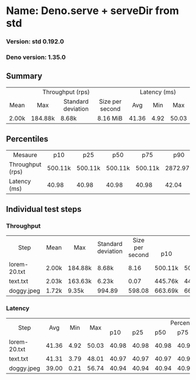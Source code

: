 # Name: Deno.serve + serveDir from std 
  
  ### Version: std 0.192.0
  ### Deno version: 1.35.0

## Summary
<table>
<tr>
    <td align="center" colspan="4">Throughput (rps)</td>
    <td align="center" colspan="3">Latency (ms)</td>
</tr>
<tr>
    <td align="center">Mean</td>
    <td align="center">Max</td>
    <td align="center">Standard deviation</td>
    <td align="center">Size per second</td>
    <td align="center">Avg</td>
    <td align="center">Min</td>
    <td align="center">Max</td>
</tr>
<tr>
    <td>2.00k</td>
    <td>184.88k</td>
    <td>8.68k</td>
    <td>8.16 MiB</td>
    <td>41.36</td>
    <td>4.92</td>
    <td>50.03</td>
</tr>
</table>

## Percentiles

<table>
<tr>
  <td align="center">Mesaure</td>
  <td align="center">p10</td>
  <td align="center">p25</td>
  <td align="center">p50</td>
  <td align="center">p75</td>
  <td align="center">p90</td>
  <td align="center">p95</td>
  <td align="center">p99</td>
</tr>
<tr>
  <td>Throughput (rps)</td>
  <td>500.11k</td>
  <td>500.11k</td>
  <td>500.11k</td>
  <td>500.11k</td>
  <td>2872.97k</td>
  <td>3646.30k</td>
  <td>5483.74k</td>
</tr>
<tr>
  <td>Latency (ms)</td>
  <td>40.98</td>
  <td>40.98</td>
  <td>40.98</td>
  <td>40.98</td>
  <td>42.04</td>
  <td>42.97</td>
  <td>43.82</td>
</tr>
</table>

## Individual test steps

### Throughput

<table>
<tr>
  <td align="center" rowspan="2">Step</td>
  <td align="center" rowspan="2">Mean</td>
  <td align="center" rowspan="2">Max</td>
  <td align="center" rowspan="2">Standard deviation</td>
  <td align="center" rowspan="2">Size per second</td>
  <td align="center" colspan="7">Percentiles</td>
</tr>
<tr>
  <!-- still Step -->
  <!-- still Mean -->
  <!-- still Max -->
  <!-- still Standard deviation -->
  <!-- still Size per second -->
  <td align="center">p10</td>
  <td align="center">p25</td>
  <td align="center">p50</td>
  <td align="center">p75</td>
  <td align="center">p90</td>
  <td align="center">p95</td>
  <td align="center">p99</td>
</tr>
<tr>
  <td>lorem-20.txt</td>
  <td>2.00k</td>
  <td>184.88k</td>
  <td>8.68k</td>
  <td>8.16</td>
  <td>500.11k</td>
  <td>500.11k</td>
  <td>500.11k</td>
  <td>500.11k</td>
  <td>2872.97k</td>
  <td>3646.30k</td>
  <td>5483.74k</td>
</tr><tr>
  <td>text.txt</td>
  <td>2.03k</td>
  <td>163.63k</td>
  <td>6.23k</td>
  <td>0.07</td>
  <td>445.76k</td>
  <td>445.76k</td>
  <td>445.76k</td>
  <td>445.76k</td>
  <td>3238.10k</td>
  <td>4234.57k</td>
  <td>7712.09k</td>
</tr><tr>
  <td>doggy.jpeg</td>
  <td>1.72k</td>
  <td>9.35k</td>
  <td>994.89</td>
  <td>598.08</td>
  <td>663.69k</td>
  <td>663.69k</td>
  <td>663.69k</td>
  <td>663.69k</td>
  <td>2901.02k</td>
  <td>3348.76k</td>
  <td>4756.05k</td>
</tr></table>

### Latency

<table>
<tr>
  <td align="center" rowspan="2">Step</td>
  <td align="center" rowspan="2">Avg</td>
  <td align="center" rowspan="2">Min</td>
  <td align="center" rowspan="2">Max</td>
  <td align="center" colspan="7">Percentiles</td>
</tr>
<tr>
  <!-- still Avg -->
  <!-- still Min -->
  <!-- still Max -->
  <td>p10</td>
  <td>p25</td>
  <td>p50</td>
  <td>p75</td>
  <td>p90</td>
  <td>p95</td>
  <td>p99</td>
</tr>
<tr>
  <td>lorem-20.txt</td>
  <td>41.36</td>
  <td>4.92</td>
  <td>50.03</td>
  <td>40.98</td>
  <td>40.98</td>
  <td>40.98</td>
  <td>40.98</td>
  <td>42.04</td>
  <td>42.97</td>
  <td>43.82</td>
</tr><tr>
  <td>text.txt</td>
  <td>41.31</td>
  <td>3.79</td>
  <td>48.01</td>
  <td>40.97</td>
  <td>40.97</td>
  <td>40.97</td>
  <td>40.97</td>
  <td>42.04</td>
  <td>42.96</td>
  <td>43.08</td>
</tr><tr>
  <td>doggy.jpeg</td>
  <td>39.00</td>
  <td>0.21</td>
  <td>56.74</td>
  <td>40.94</td>
  <td>40.94</td>
  <td>40.94</td>
  <td>40.94</td>
  <td>42.05</td>
  <td>42.95</td>
  <td>43.97</td>
</tr></table>